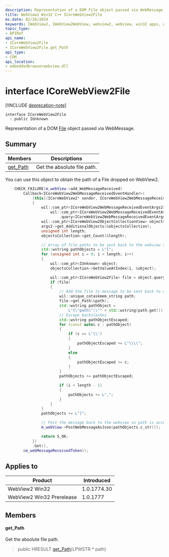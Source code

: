 ```yaml
---
description: Representation of a DOM File object passed via WebMessage.
title: WebView2 Win32 C++ ICoreWebView2File
ms.date: 02/26/2024
keywords: IWebView2, IWebView2WebView, webview2, webview, win32 apps, win32, edge, ICoreWebView2, ICoreWebView2Controller, browser control, edge html, ICoreWebView2File
topic_type: 
- APIRef
api_name:
- ICoreWebView2File
- ICoreWebView2File.get_Path
api_type:
- COM
api_location:
- embeddedbrowserwebview.dll
---
```


# interface ICoreWebView2File

[!INCLUDE [deprecation-note](../includes/deprecation-note.md)]

```
interface ICoreWebView2File
  : public IUnknown
```

Representation of a DOM [File](https://developer.mozilla.org/en-US/docs/Web/API/File) object passed via WebMessage.

## Summary

 Members                        | Descriptions
--------------------------------|---------------------------------------------
[get_Path](#get_path) | Get the absolute file path.

You can use this object to obtain the path of a File dropped on WebView2. 
```cpp
    CHECK_FAILURE(m_webView->add_WebMessageReceived(
        Callback<ICoreWebView2WebMessageReceivedEventHandler>(
            [this](ICoreWebView2* sender, ICoreWebView2WebMessageReceivedEventArgs* args)
            {
                wil::com_ptr<ICoreWebView2WebMessageReceivedEventArgs2> args2 =
                    wil::com_ptr<ICoreWebView2WebMessageReceivedEventArgs>(args)
                        .query<ICoreWebView2WebMessageReceivedEventArgs2>();
                wil::com_ptr<ICoreWebView2ObjectCollectionView> objectsCollection;
                args2->get_AdditionalObjects(&objectsCollection);
                unsigned int length;
                objectsCollection->get_Count(&length);

                // Array of file paths to be sent back to the webview as JSON
                std::wstring pathObjects = L"[";
                for (unsigned int i = 0; i < length; i++)
                {
                    wil::com_ptr<IUnknown> object;
                    objectsCollection->GetValueAtIndex(i, &object);

                    wil::com_ptr<ICoreWebView2File> file = object.query<ICoreWebView2File>();
                    if (file)
                    {
                        // Add the file to message to be sent back to webview
                        wil::unique_cotaskmem_string path;
                        file->get_Path(&path);
                        std::wstring pathObject =
                            L"{\"path\":\"" + std::wstring(path.get()) + L"\"}";
                        // Escape backslashes
                        std::wstring pathObjectEscaped;
                        for (const auto& c : pathObject)
                        {
                            if (c == L'\\')
                            {
                                pathObjectEscaped += L"\\\\";
                            }
                            else
                            {
                                pathObjectEscaped += c;
                            }
                        }
                        pathObjects += pathObjectEscaped;

                        if (i < length - 1)
                        {
                            pathObjects += L",";
                        }
                    }
                }
                pathObjects += L"]";

                // Post the message back to the webview so path is accessible to content
                m_webView->PostWebMessageAsJson(pathObjects.c_str());

                return S_OK;
            })
            .Get(),
        &m_webMessageReceivedToken));
```

## Applies to

Product                         | Introduced
--------------------------------|---------------------------------------------
WebView2 Win32            |    1.0.1774.30
WebView2 Win32 Prerelease |    1.0.1777

## Members

#### get_Path

Get the absolute file path.

> public HRESULT [get_Path](#get_path)(LPWSTR * path)

